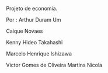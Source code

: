 Projeto de economia.

Por :
Arthur Duram Um 

Caique Novaes 

Kenny Hideo Takahashi 

Marcelo Henrique Ishizawa 

Victor Gomes de Oliveira Martins Nicola 
